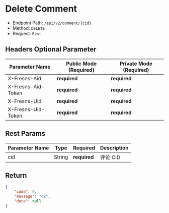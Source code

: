 # Delete Comment

- Endpoint Path: `/api/v2/comment/{cid}`
- Method: `DELETE`
- Request: `Rest`

## Headers Optional Parameter

| Parameter Name | Public Mode (Required) | Private Mode (Required) |
| --- | --- | --- |
| X-Fresns-Aid | **required** | **required** |
| X-Fresns-Aid-Token | **required** | **required** |
| X-Fresns-Uid | **required** | **required** |
| X-Fresns-Uid-Token | **required** | **required** |

## Rest Params

| Parameter Name | Type | Required | Description |
| --- | --- | --- | --- |
| cid | String | **required** | 评论 CID |

## Return

```json
{
    "code": 0,
    "message": "ok",
    "data": null
}
```

